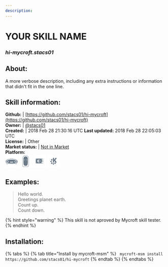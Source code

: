 ```yaml
---  
description:   
---  
```

# YOUR SKILL NAME  
### _hi-mycroft.stacs01_  
## About:  
A more verbose description, including any extra instructions or
information that didn't fit in the one line.

## Skill information:  
**Github:** | [https://github.com/stacs01/hi-mycroft](https://github.com/stacs01/hi-mycroft)  
**Owner:** | [@stacs01](https://github.com/stacs01)  
**Created:** | 2018 Feb 28 21:30:16 UTC  **Last updated:** 2018 Feb 28 22:05:03 UTC  
**License:** | Other  
**Market status:** | [Not in Market](https://market.mycroft.ai/skill/)  
**Platform:**  
 ![](../.gitbook/assets/mark-1-icon.png)  ![](../.gitbook/assets/mark-2-icon.png)  ![](../.gitbook/assets/picroft-icon.png)  ![](../.gitbook/assets/kde.png)   
## Examples:  
> Hello world.  
> Greetings planet earth.  
> Count up.  
> Count down.  
  
{% hint style="warning" %}
This skill is not aproved by Mycroft skill tester.
{% endhint %}
    
## Installation:  
{% tabs %}
{% tab title="Install by mycroft-msm" %}
``` mycroft-msm install https://github.com/stacs01/hi-mycroft```
{% endtab %}
  {% endtabs %}
  
